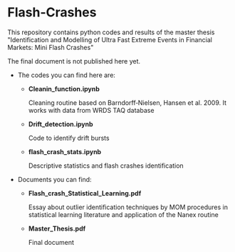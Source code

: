 # Flash-Crashes

This repository contains python codes and results of the master thesis "Identification and Modelling of Ultra Fast Extreme Events in Financial Markets: Mini Flash Crashes"

The final document is not published here yet. 

* The codes you can find here are:

  - __Cleanin_function.ipynb__ 
  
    Cleaning routine based on Barndorff‐Nielsen, Hansen et al. 2009.
    It works with data from WRDS TAQ database

  - __Drift_detection.ipynb__ 
  
    Code to identify drift bursts

  - __flash_crash_stats.ipynb__ 
  
    Descriptive statistics and flash crashes identification

* Documents you can find:

  - __Flash_crash_Statistical_Learning.pdf__
  
    Essay about outlier identification techniques by MOM procedures in statistical learning literature and application of the Nanex routine
  
  - __Master_Thesis.pdf__ 
  
    Final document 
